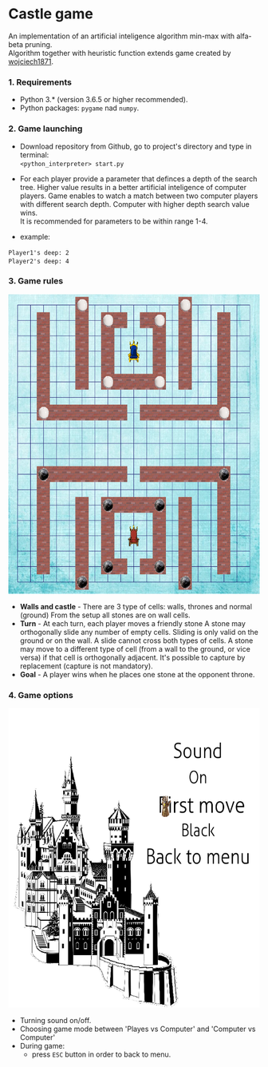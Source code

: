 # Castle game

An implementation of an artificial inteligence algorithm min-max with alfa-beta pruning.  
Algorithm together with heuristic function extends game created by
<a href="https://github.com/wojciech1871/PADPy-PD1">wojciech1871</a>.

### 1. Requirements

* Python 3.* (version 3.6.5 or higher recommended).
* Python packages: `pygame` nad `numpy`.

### 2. Game launching

* Download repository from Github, go to project's directory and type in terminal:  
`<python_interpreter> start.py`

* For each player provide a parameter that definces a depth of the search tree.
 Higher value results in a better artificial inteligence of computer players.
 Game enables to watch a match between two computer players with different search depth.
 Computer with higher depth search value wins. <br>
 It is recommended for parameters to be within range 1-4.

 * example:
 
 `Player1's deep: 2` <br>
 `Player2's deep: 4` <br>

### 3. Game rules

<p align="center">
  <img width="600" height="600" src="resources/game-board-example.png">
</p>

* **Walls and castle** - There are 3 type of cells: walls, thrones and normal (ground)
From the setup all stones are on wall cells.
* **Turn** - At each turn, each player moves a friendly stone
A stone may orthogonally slide any number of empty cells.
Sliding is only valid on the ground or on the wall. A slide cannot cross both types of cells.
A stone may move to a different type of cell (from a wall to the ground, or vice versa) if that cell is orthogonally adjacent.
It's possible to capture by replacement (capture is not mandatory).
* **Goal** - A player wins when he places one stone at the opponent throne.

### 4. Game options

<p align="center">
  <img width="600" height="600" src="resources/options-example.png">
</p>

* Turning sound on/off.
* Choosing game mode between 'Playes vs Computer' and 'Computer vs Computer'
* During game:  
    - press `ESC` button in order to back to menu.

